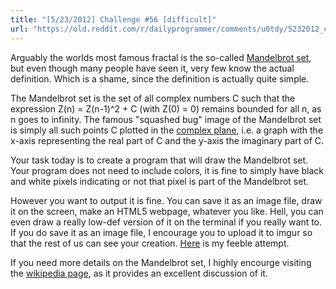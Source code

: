 ```yaml
---
title: "[5/23/2012] Challenge #56 [difficult]"
url: "https://old.reddit.com/r/dailyprogrammer/comments/u0tdy/5232012_challenge_56_difficult/"
---
```


Arguably the worlds most famous fractal is the so-called [Mandelbrot set](http://en.wikipedia.org/wiki/Mandelbrot_set), but even though many people have seen it, very few know the actual definition. Which is a shame, since the definition is actually quite simple.

The Mandelbrot set is the set of all complex numbers C such that the expression Z(n) = Z(n-1)^2 + C (with Z(0) = 0) remains bounded for all n, as n goes to infinity. The famous "squashed bug" image of the Mandelbrot set is simply all such points C plotted in the [complex plane](http://en.wikipedia.org/wiki/Complex_plane), i.e. a graph with the x-axis representing the real part of C and the y-axis the imaginary part of C. 

Your task today is to create a program that will draw the Mandelbrot set. Your program does not need to include colors, it is fine to simply have black and white pixels indicating or not that pixel is part of the Mandelbrot set.

However you want to output it is fine. You can save it as an image file, draw it on the screen, make an HTML5 webpage, whatever you like. Hell, you can even draw a really low-def version of it on the terminal if you really want to. If you do save it as an image file, I encourage you to upload it to imgur so that the rest of us can see your creation. [Here](http://imgur.com/MQl8y) is my feeble attempt. 

If you need more details on the Mandelbrot set, I highly encourge visiting the [wikipedia page](http://en.wikipedia.org/wiki/Mandelbrot_set), as it provides an excellent discussion of it. 